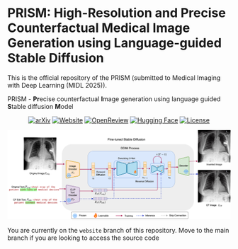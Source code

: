 # PRISM: High-Resolution and Precise Counterfactual Medical Image Generation using Language-guided Stable Diffusion
This is the official repository of the PRISM (submitted to Medical Imaging with Deep Learning (MIDL 2025)).

PRISM - **Pr**ecise counterfactual **I**mage generation using language guided **S**table diffusion **M**odel

<div align="center">
  
[![arXiv](https://img.shields.io/badge/arXiv-2503.00196-b31b1b.svg)](https://arxiv.org/abs/2503.00196)
[![Website](https://img.shields.io/badge/Website-PRISM-9370DB.svg)](https://amarkr1.github.io/PRISM/)
[![OpenReview](https://img.shields.io/badge/OpenReview-Reviews-blue.svg)](https://openreview.net/forum?id=UpJMAlZNuo)
[![Hugging Face](https://img.shields.io/badge/🤗_Hugging_Face-PRISM-yellow.svg)](https://huggingface.co/amar-kr/PRISM)
[![License](https://img.shields.io/badge/License-MIT-green.svg)](https://opensource.org/licenses/MIT)
</div>

<p align="center">
<picture>
  <img src="https://github.com/Amarkr1/PRISM/blob/main/images/arch_v2.png">
</picture>
</p>

You are currently on the `website` branch of this repository. Move to the main branch if you are looking to access the source code
